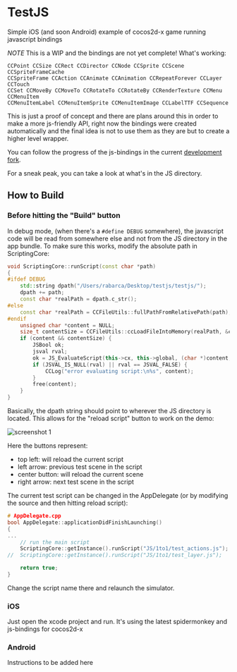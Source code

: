 # TestJS

Simple iOS (and soon Android) example of cocos2d-x game running javascript bindings

*NOTE* This is a WIP and the bindings are not yet complete! What's working:

	CCPoint CCSize CCRect CCDirector CCNode CCSprite CCScene CCSpriteFrameCache
	CCSpriteFrame CCAction CCAnimate CCAnimation CCRepeatForever CCLayer CCTouch
	CCSet CCMoveBy CCMoveTo CCRotateTo CCRotateBy CCRenderTexture CCMenu CCMenuItem
	CCMenuItemLabel CCMenuItemSprite CCMenuItemImage CCLabelTTF CCSequence

This is just a proof of concept and there are plans around this in order to make a more js-friendly API, right now
the bindings were created automatically and the final idea is not to use them as they are but to create a higher
level wrapper.

You can follow the progress of the js-bindings in the current [development fork](https://github.com/funkaster/cocos2d-x/tree/js-bindings).

For a sneak peak, you can take a look at what's in the JS directory.

## How to Build

### Before hitting the "Build" button

In debug mode, (when there's a `#define DEBUG` somewhere), the javascript code will be read from somewhere else and not from the JS directory
in the app bundle. To make sure this works, modify the absolute path in ScriptingCore:

```c++
void ScriptingCore::runScript(const char *path)
{
#ifdef DEBUG
	std::string dpath("/Users/rabarca/Desktop/testjs/testjs/");
	dpath += path;
	const char *realPath = dpath.c_str();
#else
	const char *realPath = CCFileUtils::fullPathFromRelativePath(path);
#endif
	unsigned char *content = NULL;
	size_t contentSize = CCFileUtils::ccLoadFileIntoMemory(realPath, &content);
	if (content && contentSize) {
		JSBool ok;
		jsval rval;
		ok = JS_EvaluateScript(this->cx, this->global, (char *)content, contentSize, path, 1, &rval);
		if (JSVAL_IS_NULL(rval) || rval == JSVAL_FALSE) {
			CCLog("error evaluating script:\n%s", content);
		}
		free(content);
	}
}
```

Basically, the dpath string should point to wherever the JS directory is located. This allows for the "reload script"
button to work on the demo:

![screenshot 1](http://dl.dropbox.com/u/29043245/testjs1.png)

Here the buttons represent:

* top left: will reload the current script
* left arrow: previous test scene in the script
* center button: will reload the current scene
* right arrow: next test scene in the script

The current test script can be changed in the AppDelegate (or by modifying the source and then hitting reload script):

```c++
# AppDelegate.cpp
bool AppDelegate::applicationDidFinishLaunching()
{
...
	// run the main script
	ScriptingCore::getInstance().runScript("JS/1to1/test_actions.js");
//	ScriptingCore::getInstance().runScript("JS/1to1/test_layer.js");

	return true;
}
```

Change the script name there and relaunch the simulator.

### iOS

Just open the xcode project and run. It's using the latest spidermonkey and js-bindings for cocos2d-x

### Android

Instructions to be added here
